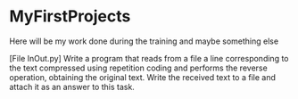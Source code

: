 # MyFirstProjects

Here will be my work done during the training and maybe something else

[File InOut.py]
Write a program that reads from a file a line corresponding to the text compressed using repetition coding and performs the reverse operation, obtaining the original text.
Write the received text to a file and attach it as an answer to this task.
